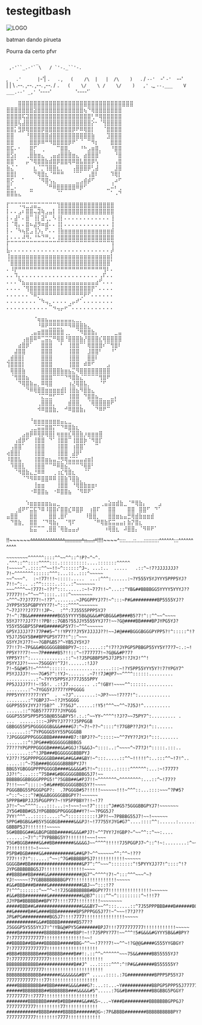 # testegitbash


![LOGO](https://cdn.discordapp.com/attachments/991463056641105960/1007055346419892275/unnamed.png)

batman dando pirueta



Pourra da certo pfvr




               _
     ,-'``_.-'` \   / `'-._``'-.
   ,`   .'      |`-'|      `.   `.
 ,`    (    /\  |   |  /\    )    `.
/       `--'  `-'   `-'  `--'       \
|                                   |
\      .--.  ,--.   ,--.  ,--.      /
 `.   (    \/    \ /    \/    )   ,'
   `._ `--.___    V    ___.--' _,'
      `'----'`         `'----'`

⠀⠀⠀⣿⣿⣿⣿⣿⣿⣿⣿⣿⣿⣿⣿⣿⣿⣿⣿⣿⣿⣿⣿⣿⣿⣿⣿⣿⣿⣿⣿⣿⣿
⣿⣿⣿⣿⣿⣿⣿⣽⣿⣿⣿⣿⣿⣿⣿⣿⣿⣿⣿⣿⢦⠙⢿⣿⣿⣿⣿⣿⣿⣿
⣿⣿⣿⣿⢯⣽⣿⣿⣿⣿⣿⣿⣿⣿⣿⣿⣿⣿⣿⣿⣿⣿⢃⠛⢿⣿⣿⣿⣿⣿
⣿⣿⣿⢧⣼⣿⣿⣿⣿⣿⣿⣿⣿⣿⣿⣿⣿⣿⣿⣿⣿⣿⡕⠂⠈⢻⣿⣿⣿⣿
⣿⣿⡅⣻⡿⢿⣿⣿⣿⡿⣿⣿⣿⣿⣿⣿⣿⡿⠟⠿⢿⣿⡇⠀⠀⠈⣿⣿⣿⣿
⣿⣿⠀⠀⠀⠘⣿⣿⣿⣿⣿⣾⣿⣿⣿⣿⣿⣿⣿⣿⣿⣿⣷⠀⠀⠀⣹⣿⣿⣿
⣿⣿⠀⠀⠀⠀⣿⣿⡿⠿⠛⠻⣿⣿⣿⣿⡿⠟⠁⠈⠀⠉⠻⡆⠀⠀⠀⣿⣿⣿
⣿⣯⠄⠂⠀⠀⣿⡋⠀⢀⠀⠀⠀⠉⣿⣿⡀⠀⠀⠘⠓⣠⣶⣿⡀⠀⠀⠘⣿⣿
⣿⣫⡆⠀⠀⢀⣿⣷⣶⣄⠀⢀⣤⣴⣿⣿⣿⣶⣄⠀⣴⣿⣿⣿⠁⠀⠀⠀⠘⣿
⣿⣿⠁⠀⠀⡤⠙⢿⣿⣿⣷⣾⣿⡿⣿⣿⢿⠿⣿⣧⣿⣿⡿⢣⠀⠀⠀⠀⢠⣿
⣷⣌⠈⠀⠀⠀⠀⣆⠈⡉⢹⣿⣿⣆⡀⠀⠀⢠⣿⣿⣿⡿⢃⣼⠀⠀⠀⠀⣸⣿
⣿⣿⡇⠀⠀⠀⠀⠙⢿⣿⣆⠈⠛⠛⠛⠀⠀⠈⠉⠁⠀⢠⣿⠇⠀⠀⠀⠹⢿⡇
⣿⡫⠀⠀⠁⠀⠀⠀⠈⠻⣿⢢⣄⠀⠀⠀⠀⠀⣀⣠⣾⡾⠋⠀⠀⠀⠀⢀⠴⠋
⣿⣁⠄⠀⠀⠀⣀⠀⠀⠀⠈⠛⠿⣿⣿⣿⣿⣿⠿⡿⠋⠀⠀⠀⠀⠀⣀⠬⠆⢀
⣿⣿⣧⣄⠀⠀⠉⠀⠀⠀⠀⠀⠀⠈⠁⠀⠀⠀⠀⠀⠀⠀⠀⠀⠀⠀⠀⠁⠠⠙

⡏⠉⠉⠩⢭⣉⣩⣭⣉⠉⠉⠉⠉⢹⣿⣿⣿⣿⣿⣿⣿⣿⣿⣿⣿⣿⣿⣿
⡇⠄⠄⣠⠆⣿⣿⢤⣽⢷⣠⣤⡇⢸⣿⣿⣿⣿⣿⣿⣿⣿⣿⣿⣿⣿⣿⣿
⡇⠄⣼⠃⠄⣿⠉⢸⡇⣽⢃⡀⠣⢸⡇⠄⠄⠄⠄⠄⠄⠄⠄⠄⠄⠄⠄⢸
⡇⠈⢿⡄⠄⣿⠦⣼⡻⠶⣾⠄⠄⢸⡇⠄⠄⠄⠄⠄⠄⠄⠄⠄⠄⠄⠄⢸
⡇⠄⠈⠳⢦⣟⣠⢸⡱⡄⠋⠄⠄⢸⣷⣶⣶⣶⣶⣶⣶⣶⣶⣶⣶⣶⣶⣾
⡇⠄⠄⠄⠼⠻⠄⠘⠓⠙⠛⠄⠄⢸⣿⣿⣿⣿⣿⣿⣿⣿⣿⣿⣿⣿⣿⣿
⡏⠉⠉⠉⠉⠉⠉⠉⠉⠉⠉⠉⠉⠉⠉⠉⠉⠉⠉⠉⠉⠉⠉⠉⠉⠉⠉⢹
⣧⠄⠄⠄⠄⠄⠄⠄⠄⠄⠄⠄⠄⠄⠄⠄⠄⠄⠄⠄⠄⠄⠄⠄⠄⠄⠄⡼
⢸⣶⣶⣶⣶⣶⣶⣶⣶⣶⣶⣶⣶⣶⣶⣶⣶⣶⣶⣶⣶⣶⣶⣶⣶⣶⣶⡇
⠈⣿⣿⣿⣿⣿⣿⣿⣿⣿⣿⣿⣿⣿⣿⣿⣿⣿⣿⣿⣿⣿⣿⣿⣿⣿⣿⠁
⠄⠸⡟⠛⠛⠛⠛⠛⠛⠛⠛⠛⠛⠛⠛⠛⠛⠛⠛⠛⠛⠛⠛⠛⠛⢻⠇⠄
⠄⠄⠹⡄⠄⠄⠄⠄⠄⠄⠄⠄⠄⠄⠄⠄⠄⠄⠄⠄⠄⠄⠄⠄⢠⠏⠄⠄
⠄⠄⠄⠙⣦⣤⣤⣤⣤⣤⣤⣤⣤⣤⣤⣤⣤⣤⣤⣤⣤⣤⣤⣴⠋⠄⠄⠄
⠄⠄⠄⠄⠈⢻⣿⣿⣿⣿⣿⣿⣿⣿⣿⣿⣿⣿⣿⣿⣿⣿⡟⠁⠄⠄⠄⠄
⠄⠄⠄⠄⠄⠄⠙⠿⡛⠛⠛⠛⠛⠛⠛⠛⠛⠛⠛⢛⠟⠋⠄⠄⠄⠄⠄⠄
⠄⠄⠄⠄⠄⠄⠄⠄⠈⠳⢤⡀⠄⠄⠄⠄⢀⡤⠞⠁⠄⠄⠄⠄⠄⠄⠄⠄
⠄⠄⠄⠄⠄⠄⠄⠄⠄⠄⠄⠉⠲⢤⡤⠖⠉⠄⠄⠄⠄⠄⠄⠄⠄⠄⠄⠄


⠀⠀⠀⠀⠀⠀⠀⠈⢶⣶⣦⣤⣤⣤⣤⣤⣤⣄⣀⡀⠀⠀⠀⠀⠀⠀⠀⠀⠀⠀
⠀⠀⠀⠀⠀⠀⠀⠀⠘⠿⠟⣛⣛⣛⡛⠛⠻⠿⣿⣿⣷⣄⠀⠀⠀⠀⠀⠀⠀⠀
⠀⠀⠀⠀⠀⠀⢀⣤⣶⣿⣿⣿⣿⣿⣿⢀⡀⠀⠈⠻⣿⣿⣷⡄⠀⠀⠀⠀⣀⣤
⠀⠀⠀⠀⢠⣶⣿⠿⠛⣉⣭⣍⠛⢿⣿⠘⣿⣿⣿⣷⡜⣿⣿⣿⣎⢿⣿⣿⣿⣿
⠀⠀⠀⣴⣿⡿⠁⠀⠀⣿⣿⣿⠀⠀⠃⠀⢸⣿⣿⠉⠁⢿⣿⣿⣿⠎⠉⢻⣿⠇
⠀⠀⣼⣿⣿⠀⠀⠀⠀⣿⣿⣿⠀⠀⠀⠀⢸⣿⣿⠀⠀⣸⣿⣿⠃⠀⠀⠘⠁⠀
⢀⣾⣿⣿⡇⠀⠀⠀⠀⣿⣿⣿⠀⠀⠀⠀⢸⣿⣿⠀⠀⣿⣿⠇⠀⠀⠀⠀⠀⠀
⢹⣿⣿⣿⡇⠀⠀⠀⠀⣿⣿⣿⠀⠀⠀⠀⢸⣿⣿⠀⠾⠿⠋⠀⠀⠀⣠⠀⠀⠀
⠀⢿⣿⣿⣷⠀⠀⠀⠀⣿⣿⣿⣿⣿⣷⣶⣦⣍⠻⣿⣿⣿⣿⣿⣿⣿⣿⠀⠀⠀
⠀⠈⢻⣿⣿⣦⠀⠀⠀⣿⣿⣿⠉⠉⠉⠙⠻⣿⣷⣌⠉⠉⠉⠉⢻⣿⠟⠀⠀⠀
⠀⠀⠀⠙⢿⣿⣷⣤⡀⠿⢿⣿⠀⠀⠀⠀⢰⣜⢿⣿⣧⡀⠀⠀⠈⠋⠀⠀⠀⠀
⠀⠀⠀⠀⠀⠙⠿⢿⣿⣿⣶⣶⣶⣶⣾⡇⢸⣿⣦⠻⣿⣷⣄⠀⠀⠀⠀⠀⠀⠀
⠀⠀⠀⠀⠀⠀⠀⠀⠈⣍⣉⣛⠋⠉⠉⠀⢸⣿⣿⠀⠙⣿⣿⣦⣀⠀⠀⣀⡄⠀
⠀⠀⠀⠀⠀⠀⠀⠀⢀⣿⣿⣿⡀⠀⠀⠀⣾⣿⣿⡀⠀⠈⢿⣿⣿⣿⣿⠟⠁⠀
⠀⠀⠀⠀⠀⠀⠀⠀⠺⠿⣿⣿⣷⡀⠀⠚⠿⣿⣿⣷⡄⠀⠀⠙⠿⠟⠉⠀⠀⠀


⠀⠀⠀⠀⠀⠀⠘⣶⣶⣶⣶⣶⣶⣶⣤⣄⣀⠀⠀⠀⠀⠀⠀⠀⠀
⠀⠀⠀⠀⠀⠀⢀⣈⣭⣭⣿⣿⡍⠉⠙⠿⣿⣷⣆⠀⠀⠀⠀⠀⠀
⠀⠀⠀⠀⣠⣶⡿⠿⢿⡿⢿⣿⡇⢶⣶⣶⣎⢿⣿⣷⡰⣶⣶⣶⣿
⠀⠀⢠⣾⡿⠋⠀⢸⣿⣿⠀⠙⠁⢸⣿⣿⠉⢸⣿⣿⡷⠈⠻⣿⡏
⠀⢠⣿⣿⠁⠀⠀⢸⣿⣿⠀⠀⠀⢸⣿⣿⠀⢰⣿⣿⠁⠀⠀⠉⠀
⢴⣿⣿⡇⠀⠀⠀⢸⣿⣿⠀⠀⠀⢸⣿⣿⠀⣼⡿⠃⠀⠀⠀⠀⠀
⠸⣿⣿⣧⠀⠀⠀⢸⣿⣿⣶⣦⣤⣘⡻⢿⣬⣭⣥⣤⣴⣶⡇⠀⠀
⠀⠹⣿⣿⣇⠀⠀⢸⣿⣿⠉⠉⠛⠿⣿⣮⡉⠉⠉⠙⢿⣿⠃⠀⠀
⠀⠀⠈⠻⣿⣷⣄⣘⠿⠿⠀⠀⢀⢰⣎⢻⣿⣆⠀⠀⠈⠁⠀⠀⠀
⠀⠀⠀⠀⠈⠙⠻⠿⠿⣿⣿⠿⠿⢸⣿⣷⠹⣿⣷⡀⠀⠀⠀⠀⠀
⠀⠀⠀⠀⠀⠀⠀⢸⣶⣶⠀⠀⠀⢸⣿⣿⠀⠘⢿⣿⣷⣶⣶⠆⠀
⠀⠀⠀⠀⠀⠀⠐⠿⣿⣿⣦⠀⠐⠿⣿⣿⣦⠀⠈⠻⠿⠟⠁⠀⠀


⠀⠀⠀⠀⠀⠱⣶⣶⣶⣶⣶⣦⣤⣀⠀⠀⠀⠀⠀⠀
⠀⠀⠀⠀⢀⣤⣵⣶⣾⣷⣀⠈⠛⢿⣷⡄⠀⠀⠀⣠
⠀⠀⢀⣾⠟⠋⣭⣯⠙⠿⠸⣿⣿⠎⣿⣿⣎⠿⣿⡿
⠀⢰⣿⠏⠀⠀⣿⣿⠀⠀⠀⣿⣿⠀⣿⣿⠋⠀⠙⠁
⣤⣿⣿⠀⠀⠀⣿⣿⠀⠀⠀⣿⣿⢀⣿⠏⠀⠀⠀⠀
⠸⣿⣿⡀⠀⠀⣿⣿⣶⣦⣤⣛⢿⣾⣷⣶⣶⣾⠀⠀
⠀⠙⣿⣷⡀⠀⣿⣿⠀⠈⠙⢿⣷⡄⠀⠈⢻⠏⠀⠀
⠀⠀⠈⠛⢿⣷⣯⣭⣤⣤⡆⣷⡝⣿⣆⠀⠀⠀⠀⠀
⠀⠀⠀⠀⠀⠀⣯⣭⠉⠉⢀⣿⣿⠈⢿⣷⣤⣤⡴⠀
⠀⠀⠀⠀⠀⠰⢿⣿⣆⠀⠼⣿⣿⡄⠈⠻⠿⠟⠁⠀

!!~~~~~~~~^^^^^^^^^^^^^^:::::::::::^::....:^~~!!!!~~~~^::::.....::.....::::::::::^^^^^^:::^^^^^^^^^^
~~~~~~~~~^^^^^^^^^^:::::::::::^~~:......       ..::^~!!!~~^::::::::...::::::::::::^^:::::::::^^^^^^^
~~~~~~~~^^^^^^::::^^~~^^::^!P?~^~^.                   .^^^::^^::::^^^^:::.::::::::::....:::::::^^^^^
!~~~~~^..::::^^~~!!~^::::::^J~. ...:..  .....   .::^~!7?JJJJJJJ?7!~^^^^^^^::::::^^^:...::..:::^~~~~~
~~^~~~^.  :~!77!!!~:::::.....  ...:^^^:......:~?Y555Y5YJYYY5PPP5YJ?7!!~^:.. .:^^:::::..::..:^~~~~~~~
~~~^^^^~~!777!~!?!^:::......:~!~7?7!!~^...::^YB&##BBBBGG5YYYY5YYYJ??77777!!~^^~~^^::::..:::^~~~~~~~~
~^^^~7?J?777!~!?7^........~JPGGPPYJ?7!~^:::~P#&#########BP5555YJ??JYPP5Y55PGBPYYY?7!~^:::^^^^~~~~~~~
^~7?J???J?77!!JP~.  :^^:7J5555PPP5YJ?7!~^:7B&&##########BG55YYYY5B&@&&&#PGBG&&#B###B5?7!^::^^~~^~~~~
55YJ???JJ?7!!?PB!::7GB5?55JJY5555YYJ?7!~~?G@####BB####BPJYPG5YJ?Y55Y55GBP55P##B#####GP5Y7!~^^^~~~~~~
GP5YJJJJ?7!77P##5~^!!YPY??JY5YJJJJJ??!~~J#@###BGGGBGGGPYPP5?!^:::::^!?Y5J?J5GY5B##BPPGP5Y77?!^::^~~~
G5YYJYJ?7!~~?GBP&B5?^~YB5JY5YJ?77!!7!~7P&&&#BGGGGGBBBBPY7~:::.....::^!7??JYPGP5PBBGP55YY5Y?7?7~:.:~!
PP5Y???7!~~~7P#####B5?!!::^~!777777!~?G@&&#P?7?YPP5Y?!^:.............::^~!?J5PGBBP5P5J?JP5?!?JYJ!^^!
P5YYJJ?!~~~~75GGGY!^7J!......:!JJ?7!~5&@#5?!~^^^^^::::::.................:::~!?Y5PP55YYY5Y?!7?YPGY7^
P5YJJJJ?!~~~7G#5?^:!YJ~...... .~7!!7J#@P7~~^^^^::::::.........    ...........:^~?YYY5PP5YJ?77J555PPY
PP5JJJJ?7!!~!55!. .:!J7........ .:^!GBY!~~~~^^::::::..........         ........:^~7YGG5YJ?77?YPPGGGG
PPP5YYY????7!YY^  .  ~?J^........:~JP?~~~!7??7!^:............            ........:^?GBPJ7~~!?JY5GGGG
GGPP555YJYYJ??5B?^ .7?5GJ^......:!Y5!^^^~~^^~7J5J!^..........             ......::^?GB5?77777?JYPGGG
GGGP555P5PP5P55B@B55&BPY5!.:.:^~~YY~^^^^!?J?7~~75PY7^:......... .   ...  ......:::~JPPY?J?7??J5PPGGB
GBBGG55P5PGGGGGGB&&&####G7:^~7!~??~^::::^!77GBP??JYJ!^::......          .......::^7YPGGGG5YY55PGGGBB
?JPGGGGPPPGGGGBBB#######B7:!BPJ??~^:::::~~^^7YY??JYJ!^:::.......        ......::^!JPG###BGGGGGGBBBG5
77???YPGPPPGGGGB####&&#GGJ!7&&GJ~^::::..:^~~~~^~77?J!^:::::.:::..    ........::^!JPB###BGGGGGGBBBPYJ
YJ?7!?5GPPPPGGGGBB###&##&&##&BY!~^:::.....::^^~!!!!!^:..:::^^~!7!^..  .....::^~75B###BGGGGGBBBBPYJ7!
BBG5YGBGGGPPPPGGGGB####&&&&&#5?!~^:::::..:::::^^^^^^:...:~!7777?JJ?!^:...:::^75B##&#BGGGGGBBBG5J7!~~
BBBBBGGBBGGGPPPG5!^?5GBB##&#PJ7!!~^^^^^^^~^^^^^^^^:...::^~!77??7!!!~~~^:::::~5#&###BGGGGGBBG5Y?!~~~~
PGGGBBG55PGGGPGP?:  .7PGGGB#5?!!!!!~~~~~~!!!~^^^::...::::~~~^?P#5?~^::^~:::^?#@&&BGGGGGBBGPY?!~~~~~~
5PPPB#BPJJJ5PGGPPY?~!YP5PPBBY?!!~!7?J?!~^~~^^^^:...:::...:~!~~~!~~!7^:::::^J##G5?5GGGBBGPYJ7!~~~~~~~
JY5G#BBB#G5JYPGBBBGPPGGGGB##Y?!~~?PGG5J?7YY!^^^...:::::....:^~^::::::::::!JP?!~~7PBBBG55J7!~~!~~~~~~
5PPG#BGB&&#B5Y5GGBGB#####&&&PJ!~!77755YJYG#G7^....::::^^:......:......:^7YJ:..^?GBBBP5J?!!!!!!!~~~~~
5G#BBBGG##&&BGPGBBB#####&&&&#PJ7!~^^7YY?JYGBP?~^~~^^::^~~:.... ......:~7!^:^7YPBBBG5Y?!!!!!!!~~~!~~~
Y5G#BGGB####&&##BB#######&&&&GJ~~^^^^!!!!!7J5PGGPJ7~^::^!~:........:^~~::!YB##BBGPY?7!!!!!!!!!~!~~~~
P5PB#BGB####&&###########&##&P?~^^~~~~~~^^:^^~!???777!!!7!^::....:^~~:^7G#BBBBBP5J7!!!!!!!!!!!~~~~~~
GGGGB##BB###################&P7^:^^~~~^::::::::^!5PYYYJJ?7!^::::^!?JYPGBBBBBBG5J7!!!!!!!!!!!!!!!~~~~
##BBBB##BB####&&############@G7^~^^^^!7!~^:::^^^~~~^~?YJ!~~~~~!7YGBBBBBBBBBGPY?!!!!!!!!!!!!!!!!~~~~~
#&&#BBB###B####&############&BJ~~^:::!??7!^^^:::::::^~~^^~!!7J5GBBBBBBB#BGPY?7!!!!!!!!!!!!!!!!~~~~~~
#&&#BBB########&############&@B7^::::^^~^:::::::::^~!!!7?JJYPB#BBBBBB##BPY?7!!!!777!!!!!!!!!~~~~~~~~
#####BBB##&#################&&&BY7~~^^:::.....::^7J55PPPBBB###B######BG5J7!!!!77!!!!!!!!!!!!~~~~~~~~
##&#####B##&####BBB#######BP5PPPGG5J?7!~^~~~!7?J???JP&#PG##########BG5J7!!!!7777!!!!!!!!!!!!!!!~~~~~
###########&&##BBBBB######B577??J5GGGP5Y555YYJ7!^!YB&@#PY5G#######BPJ7!!!7777777777!!!!!!!!!!!!~~~~~
####B#########BBBBBB#####BBP!~!!7J5PPY?77!~~^^^!5#&&&&#GYYY5B&&#BPY?7!777777777777!!!!!!!!!!!!!!!~~!
##BBBBB##BB###BBBBBB#####BBG~^^~~!7???7!~~^^~!?G@@&####G555YYGBGY?7!7777777777777!!!!!!!!!!!!!!!!!!!
#BBB#BBBBBBB###BBBBBB####B##!:.::^^~^^^^^^~~~75&&#####BB55555YJ?7!77777777777777!!!!!!!!!!!!!!!!!!!!
BBBBBBBBBBBB#############B##J^ ...:::::^^^:^!P#&&######B555555Y?77777777777777!!!!!!!!!!!!!!!!!!!!!!
BBBBBBBBBBBBB#######&&&&&&&#BY^ .....::::.:7G##########BPPP5P55YJ?77777777777!!!77!!!!!!!!!!!!!!!!!!
####BBBBBBBBB##BBB#####&&&&###G?:...::...~Y###########BBPGP5PPP55J777777777!!!777!!!!!!!!!!!!!!!!!!!
######BBBBBBBB##BBBBBBB###&&&&&#5^.....:7G&#B#########BBGBBG5PGGY?77777777!!7777!!!!!!!!!!!!!!!!!!!!
########BBBBBBB####B#BBB####&&##&5~...~Y###B#########BBBBBBBGPPGJ?77777777777!!!!!!!!!77!!!!!!!!!!!!
############BBBB#####BBBBB#######@G~:7P&BBBB########BBBBBBBBBBPY?77777777777!!!!!!!!7777!!!!!!!!!!!!
